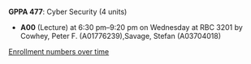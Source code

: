 **GPPA 477**: Cyber Security (4 units)

- **A00** (Lecture) at 6:30 pm–9:20 pm on Wednesday at RBC 3201 by Cowhey, Peter F. (A01776239),Savage, Stefan (A03704018)

[Enrollment numbers over time](./GPPA477.tsv)
